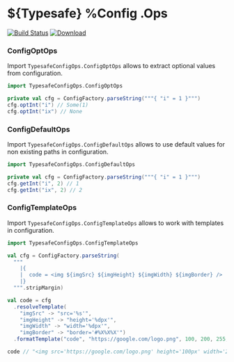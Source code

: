 # ${Typesafe} %Config .Ops

[![Build Status](https://travis-ci.org/typesafeconfigops/TypesafeConfigOps.svg?branch=master)](https://travis-ci.org/typesafeconfigops/TypesafeConfigOps)
[ ![Download](https://api.bintray.com/packages/typesafeconfigops/maven/typesafeconfigops/images/download.svg) ](https://bintray.com/typesafeconfigops/maven/typesafeconfigops/_latestVersion)

### ConfigOptOps
Import `TypesafeConfigOps.ConfigOptOps` allows to extract optional values from configuration.

```scala
import TypesafeConfigOps.ConfigOptOps

private val cfg = ConfigFactory.parseString("""{ "i" = 1 }""")
cfg.optInt("i") // Some(1)
cfg.optInt("ix") // None
```

### ConfigDefaultOps
Import `TypesafeConfigOps.ConfigDefaultOps` allows to use default values for non existing paths in configuration.

```scala
import TypesafeConfigOps.ConfigDefaultOps

private val cfg = ConfigFactory.parseString("""{ "i" = 1 }""")
cfg.getInt("i", 2) // 1
cfg.getInt("ix", 2) // 2
```
### ConfigTemplateOps
Import `TypesafeConfigOps.ConfigTemplateOps` allows to work with templates in configuration.

```scala
import TypesafeConfigOps.ConfigTemplateOps

val cfg = ConfigFactory.parseString(
  """
    |{
    |  code = <img ${imgSrc} ${imgHeight} ${imgWidth} ${imgBorder} />
    |}
  """.stripMargin)

val code = cfg
  .resolveTemplate(
    "imgSrc" -> "src='%s'",
    "imgHeight" -> "height='%dpx'",
    "imgWidth" -> "width='%dpx'",
    "imgBorder" -> "border='#%X%X%X'")
  .formatTemplate("code", "https://google.com/logo.png", 100, 200, 255, 255, 255)

code // "<img src='https://google.com/logo.png' height='100px' width='200px' border='#FFFFFF' />"
```
